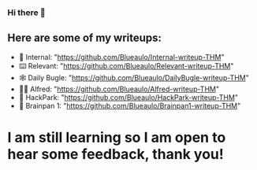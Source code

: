 ### Hi there 👋

## Here are some of my writeups:
- 🌌 Internal: "https://github.com/Blueaulo/Internal-writeup-THM"
- ⌨️ Relevant: "https://github.com/Blueaulo/Relevant-writeup-THM"
- 🕸️ Daily Bugle: "https://github.com/Blueaulo/DailyBugle-writeup-THM"
- 🤵‍♂️ Alfred: "https://github.com/Blueaulo/Alfred-writeup-THM"
- 🤡 HackPark: "https://github.com/Blueaulo/HackPark-writeup-THM"
- 🤖 Brainpan 1: "https://github.com/Blueaulo/Brainpan1-writeup-THM"
# I am still learning so I am open to hear some feedback, thank you!
<!--
**Blueaulo/Blueaulo** is a ✨ _special_ ✨ repository because its `README.md` (this file) appears on your GitHub profile.

Here are some ideas to get you started:

- 🔭 I’m currently working on ...
- 🌱 I’m currently learning ...
- 👯 I’m looking to collaborate on ...
- 🤔 I’m looking for help with ...
- 💬 Ask me about ...
- 📫 How to reach me: ...
- 😄 Pronouns: ...
- ⚡ Fun fact: ...
-->
